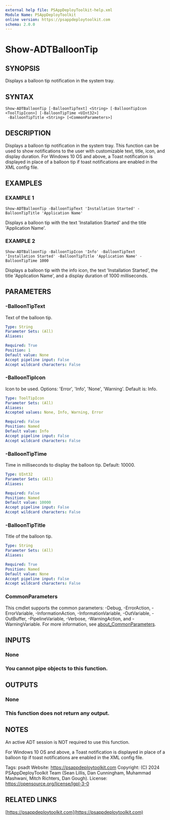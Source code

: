 ```yaml
---
external help file: PSAppDeployToolkit-help.xml
Module Name: PSAppDeployToolkit
online version: https://psappdeploytoolkit.com
schema: 2.0.0
---
```


# Show-ADTBalloonTip

## SYNOPSIS
Displays a balloon tip notification in the system tray.

## SYNTAX

```
Show-ADTBalloonTip [-BalloonTipText] <String> [-BalloonTipIcon <ToolTipIcon>] [-BalloonTipTime <UInt32>]
 -BalloonTipTitle <String> [<CommonParameters>]
```

## DESCRIPTION
Displays a balloon tip notification in the system tray.
This function can be used to show notifications to the user with customizable text, title, icon, and display duration.
For Windows 10 OS and above, a Toast notification is displayed in place of a balloon tip if toast notifications are enabled in the XML config file.

## EXAMPLES

### EXAMPLE 1
```
Show-ADTBalloonTip -BalloonTipText 'Installation Started' -BalloonTipTitle 'Application Name'
```

Displays a balloon tip with the text 'Installation Started' and the title 'Application Name'.

### EXAMPLE 2
```
Show-ADTBalloonTip -BalloonTipIcon 'Info' -BalloonTipText 'Installation Started' -BalloonTipTitle 'Application Name' -BalloonTipTime 1000
```

Displays a balloon tip with the info icon, the text 'Installation Started', the title 'Application Name', and a display duration of 1000 milliseconds.

## PARAMETERS

### -BalloonTipText
Text of the balloon tip.

```yaml
Type: String
Parameter Sets: (All)
Aliases:

Required: True
Position: 1
Default value: None
Accept pipeline input: False
Accept wildcard characters: False
```

### -BalloonTipIcon
Icon to be used.
Options: 'Error', 'Info', 'None', 'Warning'.
Default is: Info.

```yaml
Type: ToolTipIcon
Parameter Sets: (All)
Aliases:
Accepted values: None, Info, Warning, Error

Required: False
Position: Named
Default value: Info
Accept pipeline input: False
Accept wildcard characters: False
```

### -BalloonTipTime
Time in milliseconds to display the balloon tip.
Default: 10000.

```yaml
Type: UInt32
Parameter Sets: (All)
Aliases:

Required: False
Position: Named
Default value: 10000
Accept pipeline input: False
Accept wildcard characters: False
```

### -BalloonTipTitle
Title of the balloon tip.

```yaml
Type: String
Parameter Sets: (All)
Aliases:

Required: True
Position: Named
Default value: None
Accept pipeline input: False
Accept wildcard characters: False
```

### CommonParameters
This cmdlet supports the common parameters: -Debug, -ErrorAction, -ErrorVariable, -InformationAction, -InformationVariable, -OutVariable, -OutBuffer, -PipelineVariable, -Verbose, -WarningAction, and -WarningVariable. For more information, see [about_CommonParameters](http://go.microsoft.com/fwlink/?LinkID=113216).

## INPUTS

### None
### You cannot pipe objects to this function.
## OUTPUTS

### None
### This function does not return any output.
## NOTES
An active ADT session is NOT required to use this function.

For Windows 10 OS and above, a Toast notification is displayed in place of a balloon tip if toast notifications are enabled in the XML config file.

Tags: psadt
Website: https://psappdeploytoolkit.com
Copyright: (C) 2024 PSAppDeployToolkit Team (Sean Lillis, Dan Cunningham, Muhammad Mashwani, Mitch Richters, Dan Gough).
License: https://opensource.org/license/lgpl-3-0

## RELATED LINKS

[https://psappdeploytoolkit.com](https://psappdeploytoolkit.com)
